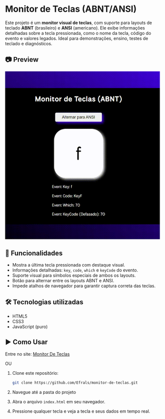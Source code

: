 # Monitor de Teclas (ABNT/ANSI)

Este projeto é um **monitor visual de teclas**, com suporte para layouts de teclado **ABNT** (brasileiro) e **ANSI** (americano). Ele exibe informações detalhadas sobre a tecla pressionada, como o nome da tecla, código do evento e valores legados. Ideal para demonstrações, ensino, testes de teclado e diagnósticos.

## 📷 Preview

<img src="assets/images/PreviewMonitorDeTeclas.gif" alt="Preview Monitor De Teclas" width="600"/>

## 🚀 Funcionalidades

- Mostra a última tecla pressionada com destaque visual.
- Informações detalhadas: `key`, `code`, `which` e `keyCode` do evento.
- Suporte visual para símbolos especiais de ambos os layouts.
- Botão para alternar entre os layouts ABNT e ANSI.
- Impede atalhos de navegador para garantir captura correta das teclas.

## 🛠️ Tecnologias utilizadas

- HTML5
- CSS3
- JavaScript (puro)

## ▶️ Como Usar

Entre no site: [Monitor De Teclas](https://monitordeteclas-efrals.netlify.app)

OU

1. Clone este repositório:

   ```bash
   git clone https://github.com/Efrals/monitor-de-teclas.git
   ```

2. Navegue até a pasta do projeto

3. Abra o arquivo `index.html` em seu navegador.

4. Pressione qualquer tecla e veja a tecla e seus dados em tempo real.
